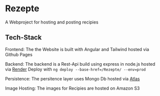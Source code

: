 # Rezepte
A Webproject for hosting and posting recipies

## Tech-Stack

Frontend:
The the Website is built with Angular and Tailwind hosted via Github Pages
 
Backend: 
The backend is a Rest-Api build using express in node.js hosted via [Render](https://render.com/)
Deploy with `ng deploy --base-href=/Rezepte/ --env=prod`

Persistence:
The persitence layer uses Mongo Db hosted via [Atlas](https://www.mongodb.com/atlas/database)

Image Hosting:
The images for Recipies are hosted on Amazon S3 
